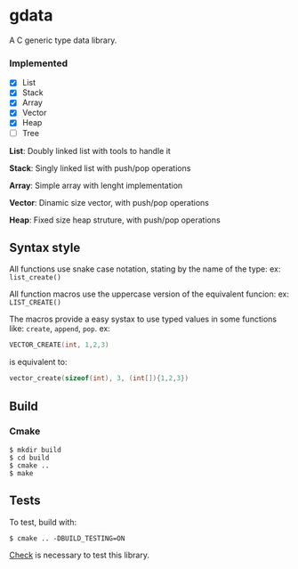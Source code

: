 # gdata
A C generic type data library.

### Implemented
- [x] List
- [x] Stack 
- [x] Array
- [x] Vector
- [x] Heap
- [ ] Tree

**List**: Doubly linked list with tools to handle it

**Stack**: Singly linked list with push/pop operations

**Array**: Simple array with lenght implementation

**Vector**: Dinamic size vector, with push/pop operations

**Heap**: Fixed size heap struture, with push/pop operations

## Syntax style

All functions use snake case notation, stating by the name of the type:
ex: `list_create()`

All function macros use the uppercase version of the equivalent funcion:
ex: `LIST_CREATE()`

The macros provide a easy systax to use typed values in some functions like: `create`, `append`, `pop`.
ex:
```c
VECTOR_CREATE(int, 1,2,3)
```
is equivalent to:
```c
vector_create(sizeof(int), 3, (int[]){1,2,3})
```

## Build

### Cmake
    $ mkdir build
    $ cd build
    $ cmake ..
    $ make

## Tests
To test, build with:

    $ cmake .. -DBUILD_TESTING=ON

[Check](https://github.com/libcheck/check) is necessary to test this library.